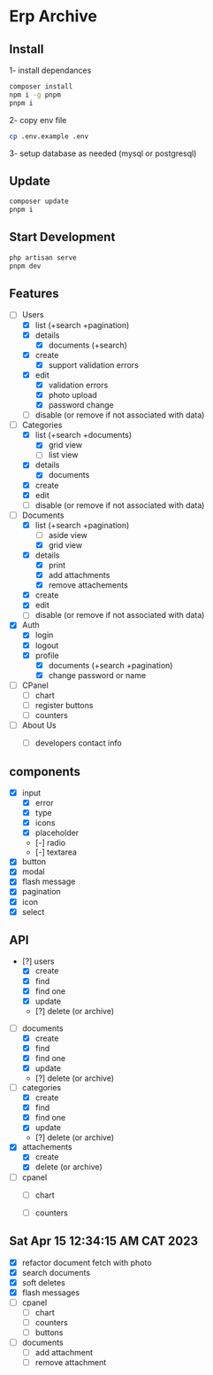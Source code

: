 # Erp Archive

## Install
1- install dependances
```bash
composer install
npm i -g pnpm
pnpm i
```
2- copy env file
```bash
cp .env.example .env
```
3- setup database as needed (mysql or postgresql)

## Update
```bash
composer update
pnpm i
```

## Start Development
```bash
php artisan serve
pnpm dev
```

## Features
- [ ] Users
  - [x] list (+search +pagination)
  - [x] details
    - [x] documents (+search)
  - [x] create
      - [x] support validation errors
  - [x] edit
    - [x] validation errors
    - [x] photo upload
    - [x] password change
  - [ ] disable (or remove if not associated with data)
- [ ] Categories
  - [x] list (+search +documents)
    - [x] grid view
    - [ ] list view
  - [x] details
    - [x] documents
  - [x] create
  - [x] edit
  - [ ] disable (or remove if not associated with data)
- [ ] Documents
  - [x] list (+search +pagination)
    - [ ] aside view
    - [x] grid view
  - [x] details
    - [x] print
    - [x] add attachments
    - [x] remove attachements
  - [x] create
  - [x] edit
  - [ ] disable (or remove if not associated with data)
- [x] Auth
  - [x] login
  - [x] logout
  - [x] profile
    - [x] documents (+search +pagination)
    - [x] change password or name
- [ ] CPanel
  - [ ] chart
  - [ ] register buttons
  - [ ] counters
- [ ] About Us
  - [ ] developers contact info


## components
- [x] input
    - [x] error
    - [x] type
    - [x] icons
    - [x] placeholder
    - [-] radio
    - [-] textarea
- [x] button
- [x] modal
- [x] flash message
- [x] pagination
- [x] icon
- [x] select

## API
- [?] users
  - [x] create
  - [x] find
  - [x] find one
  - [x] update
  - [?] delete (or archive)
- [ ] documents
  - [x] create
  - [x] find
  - [x] find one
  - [x] update
  - [?] delete (or archive)
- [ ] categories
  - [x] create
  - [x] find
  - [x] find one
  - [x] update
  - [?] delete (or archive)
- [x] attachements
  - [x] create
  - [x] delete (or archive)
- [ ] cpanel
  - [ ] chart
  - [ ] counters


## Sat Apr 15 12:34:15 AM CAT 2023
- [x] refactor document fetch with photo
- [x] search documents
- [x] soft deletes
- [x] flash messages
- [ ] cpanel
  - [ ] chart
  - [ ] counters
  - [ ] buttons
- [ ] documents
  - [ ] add attachment
  - [ ] remove attachment
